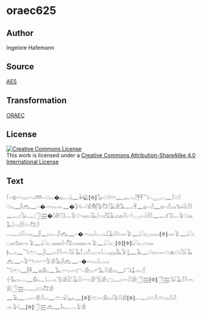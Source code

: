# oraec625

## Author

Ingelore Hafemann

## Source

[AES](https://github.com/simondschweitzer/aes)

## Transformation

[ORAEC](https://oraec.github.io/)

## License

<a rel="license" href="http://creativecommons.org/licenses/by-sa/4.0/"><img alt="Creative Commons License" style="border-width:0" src="https://i.creativecommons.org/l/by-sa/4.0/88x31.png" /></a><br />This work is licensed under a <a rel="license" href="http://creativecommons.org/licenses/by-sa/4.0/">Creative Commons Attribution-ShareAlike 4.0 International License</a>

## Text

𓆳𓏏𓊗𓎆𓎆𓎆𓏥𓇹𓏤𓆷𓏏𓇳𓏥�𓐍𓂋𓍛𓏤𓈖𓇓𓆤[⯑]𓅭𓇳𓇋𓏠𓈖𓊵𓏏𓊪𓋾𓋆𓋹𓆓𓏏𓇾𓂋𓈖𓎛𓇳𓎛<br>
𓇳𓏤𓊪𓈖𓋴𓃹𓈖𓏏�𓏛𓏥𓁹𓈖�𓅱𓂡𓀀𓄟𓋴𓅱𓀗𓇋𓄿𓀀𓅓𓂝𓋹𓈖𓐍𓏏𓁐𓈖𓊖𓏏𓁐𓊪𓏭𓃒𓇋𓇋𓁐𓎛𓈖𓂝𓅭𓊃𓃂𓈗�𓇋𓀀𓉔𓂋𓅱𓇳𓎆𓏤𓏤𓏤𓏤𓏥𓅓𓍛𓏏𓏤𓁐𓆼𓄿𓃭𓏤𓇋𓇋𓏏𓏐𓈀𓏥𓌙𓁐𓎛𓈖𓂝𓉔𓂋𓅱𓇳𓏤𓏤𓏤𓏤𓅓𓍛𓏏𓏤𓁐𓎛𓏌𓏏𓀗𓁐<br>
𓂋𓂝𓇋𓇋𓏏𓏥𓈖𓋴𓈖𓏥𓂋𓋴𓃹𓈖𓏏�𓏛𓏥𓇋𓂋𓏭𓍑𓄿𓇋𓇋𓍱𓏤𓁹𓅱𓈖𓋨𓏤𓊌𓏥𓏥[⯑]𓏤𓁹𓅱𓈖𓋨𓏤𓊌𓏤𓏤𓏤𓏤𓃒𓏤𓁹𓅱𓈖𓋨𓏤𓊌𓏤𓏤𓏤𓏤𓏤𓏤𓏤𓏤𓌙𓏏𓀗𓏥𓏤𓏤𓏤𓏤𓏤𓏤𓏤𓏤𓁹𓅱𓈖𓋨𓏤𓊌[⯑][⯑]𓋨𓏤𓊌𓎆𓏥𓏭<br>
𓊢𓂝𓈖𓆓𓂧𓈖𓋴𓈖𓏥𓎝𓎛𓏛𓅮𓄿𓋾𓈎𓀭𓊔𓏭𓇋𓂋𓈙𓅓𓅱𓊮𓈖𓄿𓈖𓇳𓏤𓏥𓁹𓇳𓏤𓁷𓏤𓇳𓏤𓅮𓄿𓃹𓈖𓏏𓅱𓎔𓏛𓎡𓅱𓀀𓅓𓋴𓃹𓈖𓏏�𓏛𓏥𓇋𓂋𓏭<br>
𓆓𓂧𓈖𓋴𓋹𓈖𓐍𓀁𓊪𓈖𓅓𓂺𓏛𓊋𓏏𓀀𓏥𓄔𓅓𓇋𓇋𓀀𓏥𓈖𓉐𓏤𓍞𓁺𓀭<br>
𓏶𓅓𓏭𓂋𓈖𓀁𓆑𓇋𓂋𓏭𓊹𓍛𓏤𓀀𓅷𓄿𓇋𓇋𓂺𓀀𓊹𓍛𓏤𓀀𓈍𓂝𓏛𓇋𓇋𓀀𓃂𓈗[⯑]𓃂𓈗𓅮𓄿𓎝𓎛𓏛𓀀𓃂𓈗𓂋𓂝𓇳𓏤𓀗𓀀<br>
𓈖𓄿𓈖𓂋𓍿𓀀𓁐𓏥𓈖𓂧𓏇𓇋𓈇𓏤𓊪𓈖[⯑]𓌃𓂧𓏏𓀁𓏥𓇋𓅱𓇋𓇋𓀀[⯑]𓂋𓂝𓇳𓀭𓂧𓏭𓇋𓇋𓁐<br>
𓁹𓅱𓇋𓈖[⯑]𓃂𓈗𓃹𓈖𓄤𓆑𓂋𓅱𓀀<br>
